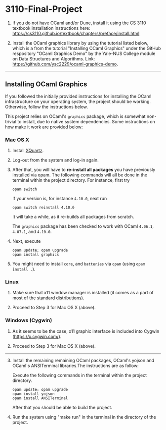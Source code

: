 # 3110-Final-Project

1. If you do not have OCaml and/or Dune, install it using the CS 3110 textbook installation instructions
   here: https://cs3110.github.io/textbook/chapters/preface/install.html

2. Install the OCaml graphics library by using the tutorial listed below, which is a from the
   tutorial "Installing OCaml Graphics" under the GitHub respository "OCaml Graphics Demo" by the
   Yale-NUS College module on Data Structures and Algorithms. Link: https://github.com/ysc2229/ocaml-graphics-demo.

---

## Installing OCaml Graphics

If you followed the initially provided instructions for installing the
OCaml infrastructure on your operating system, the project should be
working. Otherwise, follow the instructions below.

This project relies on OCaml's `graphics` package, which is somewhat
non-trivial to install, due to native system dependencies. Some
instructions on how make it work are provided below:

### Mac OS X

1. Install [XQuartz](https://www.xquartz.org/).

2. Log-out from the system and log-in again.

3. After that, you will have to **re-install all packages** you have previously
   installed via opam. The following commands will all be done in the terminal within the project directory.
   For instance, first try

   ```
   opam switch
   ```

   If your version is, for instance `4.10.0`, next run

   ```
   opam switch reinstall 4.10.0
   ```

   It will take a while, as it re-builds all packages from scratch.

   The `graphics` package has been checked to work with OCaml
   `4.06.1`, `4.07.1`, and `4.10.0`.

4. Next, execute

   ```
   opam update; opam upgrade
   opam install graphics
   ```

5. You might need to install `core`, and `batteries` via `opam` (using
   `opam install .`).

### Linux

1. Make sure that x11 window manager is installed (it comes as a part
   of most of the standard distributions).

2. Proceed to Step 3 for Mac OS X (above).

### Windows (Cygwin)

1. As it seems to be the case, x11 graphic interface is included into
   Cygwin (https://x.cygwin.com/).

2. Proceed to Step 3 for Mac OS X (above).

---

3. Install the remaining remaining OCaml packages, OCaml's yojson and OCaml's 
   ANSITerminal libraries.The instructions are as follow:

   Execute the following commands in the terminal within the project directory.

   ```
   opam update; opam upgrade
   opam install yojson
   opam install ANSITerminal
   ```
    
   After that you should be able to build the project.

4. Run the system using "make run" in the terminal in the directory of the project.

